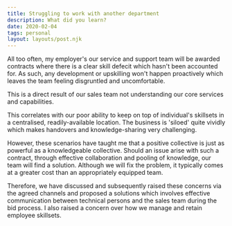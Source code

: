```yaml
---
title: Struggling to work with another department
description: What did you learn?
date: 2020-02-04
tags: personal
layout: layouts/post.njk
---
```

All too often, my employer's our service and support team will be awarded contracts where there is a clear skill defecit which hasn't been accounted for. As such, any development or upskilling won't happen proactively which leaves the team feeling disgruntled and uncomfortable.

This is a direct result of our sales team not understanding our core services and capabilities.

This correlates with our poor ability to keep on top of individual's skillsets in a centralised, readily-available location. The business is 'siloed' quite vividly which makes handovers and knowledge-sharing very challenging.

However, these scenarios have taught me that a positive collective is just as powerful as a knowledgeable collective. Should an issue arise with such a contract, through effective collaboration and pooling of knowledge, our team will find a solution. Although we will fix the problem, it typically comes at a greater cost than an appropriately equipped team.

Therefore, we have discussed and subsequently raised these concerns via the agreed channels and proposed a solutions which involves effective communication between technical persons and the sales team during the bid process. I also raised a concern over how we manage and retain employee skillsets.
